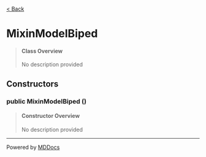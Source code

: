 [< Back](../README.md)
# MixinModelBiped #
>#### Class Overview ####
>No description provided
## Constructors ##
### public MixinModelBiped () ###
>#### Constructor Overview ####
>No description provided
>

---
Powered by [MDDocs](https://github.com/VRCube/MDDocs)